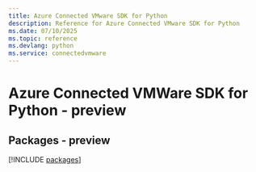 ```yaml
---
title: Azure Connected VMware SDK for Python
description: Reference for Azure Connected VMware SDK for Python
ms.date: 07/10/2025
ms.topic: reference
ms.devlang: python
ms.service: connectedvmware
---
```

# Azure Connected VMWare SDK for Python - preview
## Packages - preview
[!INCLUDE [packages](connected-vmware-index.md)]